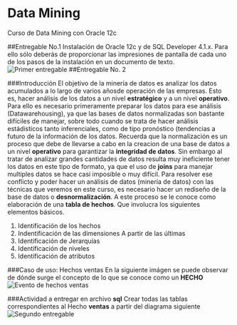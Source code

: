 # Data Mining
Curso de Data Mining con Oracle 12c

##Entregable No.1
Instalación de Oracle 12c y de SQL Developer 4.1.x. Para ello sólo deberás de proporcionar las impresiones de pantalla de cada uno de los pasos de la instalación en un documento  de texto.
![Primer entregable](http://shotcretemexico.com/cursos/base-datos/entregable2.png)
##Entregable No. 2

###Introducción
El objetivo de la minería de datos es analizar los datos acumulados a lo largo de varios añosde operación de las empresas. Esto es, hacer análisis de los datos a un nivel **estratégico** y a un nivel **operativo**.
Para ello es necesario primeramente preparar los datos para ese análisis (Datawarehousing), ya que las bases de datos normalizadas son bastante difíciles de manejar, sobre todo cuando se trata de hacer análisis estádisticos tanto inferenciales, como de tipo pronóstico (tendencias a futuro de la información de los datos.
Recuerda que la normalización es un proceso que debe de llevarse a cabo en la creacion de una base  de datos a un nivel **operativo** para garantizar la **integridad de datos**. Sin embargo al tratar de  analizar grandes cantidades de datos resulta muy ineficiente tener los datos en este tipo de formato, ya que el uso de **joins** para manejar multiples datos se hace casi imposible o muy difícil.
Para resolver ese conflicto y poder hacer un análisis de datos (minería de datos) con las técnicas que veremos en este curso,  es necesario hacer un rediseño de la base de datos o **desnormalización**. A este proceso se le conoce como elaboración de una **tabla de hechos**.  Que involucra los siguientes elementos básicos.
1. Identificación de los hechos
2. Indentificación de las dimensiones
   A partir de las últimas
3. Identificación de Jerarquías
4. Identificación de niveles
5. Identificación de atributos

###Caso de uso: Hechos ventas
En la siguiente imágen se puede observar de dónde surge el concepto de lo que se conoce como un **HECHO**
![Evento de hechos  ventas](http://shotcretemexico.com/cursos/base-datos/tabla_hechos_ventas.png)

###Actividad a entregar en archivo **sql**
Crear todas las tablas correspondientes al Hecho **ventas** a partir del diagrama siguiente
![Segundo entregable](http://shotcretemexico.com/cursos/base-datos/entregable2.png)

